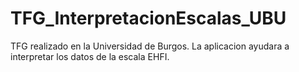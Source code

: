 # TFG_InterpretacionEscalas_UBU
TFG realizado en la Universidad de Burgos. La aplicacion ayudara a interpretar los datos de la escala EHFI.
